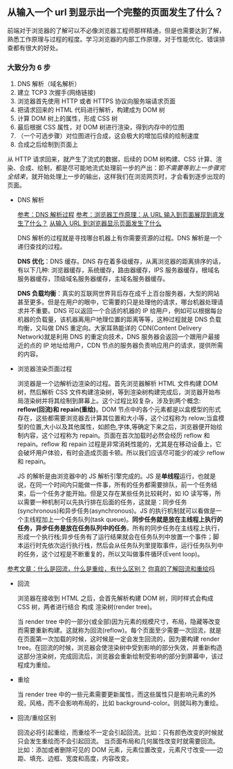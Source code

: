 ## 从输入一个 url 到显示出一个完整的页面发生了什么？

前端对于浏览器的了解可以不必像浏览器工程师那样精通，但是也需要达到了解，熟悉工作原理与过程的程度。学习浏览器的内部工作原理，对于性能优化、错误排查都有很大的好处。

### 大致分为 6 步

1. DNS 解析（域名解析）
2. 建立 TCP3 次握手(网络链接)
3. 浏览器首先使用 HTTP 或者 HTTPS 协议向服务端请求页面
4. 把请求回来的 HTML 代码进行解析，构建成为 DOM 树
5. 计算 DOM 树上的属性，形成 CSS 树
6. 最后根据 CSS 属性，对 DOM 树进行渲染，得到内存中的位图
7. （一个可选步骤）对位图进行合成，这会极大的增加后续的绘制速度
8. 合成之后绘制到页面上

从 HTTP 请求回来，就产生了流式的数据，后续的 DOM 树构建、CSS 计算、渲染、合成、绘制，都是尽可能地流式处理前一步的产出：即*不需要等到上一步骤完全结束*，就开始处理上一步的输出，这样我们在浏览网页时，才会看到逐步出现的页面。

- DNS 解析

  [参考：DNS 解析过程](https://www.jianshu.com/p/a877684a4cdd)
  [参考：浏览器工作原理：从 URL 输入到页面展现到底发生了什么？](https://www.jianshu.com/p/d616d887953a)
  [从输入 URL 到浏览器显示页面发生了什么](https://www.cnblogs.com/yuanzhiguo/p/8119470.html)

  DNS 解析的过程就是寻找哪台机器上有你需要资源的过程。DNS 解析是一个递归查找的过程。

  **DNS 优化**：DNS 缓存。DNS 存在着多级缓存，从离浏览器的距离排序的话，有以下几种: 浏览器缓存，系统缓存，路由器缓存，IPS 服务器缓存，根域名服务器缓存，顶级域名服务器缓存，主域名服务器缓存。

  **DNS 负载均衡**：真实的互联网世界背后存在成千上百台服务器，大型的网站甚至更多。但是在用户的眼中，它需要的只是处理他的请求，哪台机器处理请求并不重要。DNS 可以返回一个合适的机器的 IP 给用户，例如可以根据每台机器的负载量，该机器离用户地理位置的距离等等，这种过程就是 DNS 负载均衡，又叫做 DNS 重定向。大家耳熟能详的 CDN(Content Delivery Network)就是利用 DNS 的重定向技术，DNS 服务器会返回一个跟用户最接近的点的 IP 地址给用户，CDN 节点的服务器负责响应用户的请求，提供所需的内容。

- 浏览器渲染页面过程

  浏览器是一个边解析边渲染的过程。首先浏览器解析 HTML 文件构建 DOM 树，然后解析 CSS 文件构建渲染树，等到渲染树构建完成后，浏览器开始布局渲染树并将其绘制到屏幕上。这个过程比较复杂，涉及到两个概念: **reflow(回流)和 repain(重绘)**。DOM 节点中的各个元素都是以盒模型的形式存在，这些都需要浏览器去计算其位置和大小等，这个过程称为 relow;当盒模型的位置,大小以及其他属性，如颜色,字体,等确定下来之后，浏览器便开始绘制内容，这个过程称为 repain。页面在首次加载时必然会经历 reflow 和 repain。reflow 和 repain 过程是非常消耗性能的，尤其是在移动设备上，它会破坏用户体验，有时会造成页面卡顿。所以我们应该尽可能少的减少 reflow 和 repain。

  JS 的解析是由浏览器中的 JS 解析引擎完成的。JS 是**单线程**运行，也就是说，在同一个时间内只能做一件事，所有的任务都需要排队，前一个任务结束，后一个任务才能开始。但是又存在某些任务比较耗时，如 IO 读写等，所以需要一种机制可以先执行排在后面的任务，这就是：同步任务(synchronous)和异步任务(asynchronous)。JS 的执行机制就可以看做是一个主线程加上一个任务队列(task queue)。**同步任务就是放在主线程上执行的任务，异步任务是放在任务队列中的任务**。所有的同步任务在主线程上执行，形成一个执行栈;异步任务有了运行结果就会在任务队列中放置一个事件；脚本运行时先依次运行执行栈，然后会从任务队列里提取事件，运行任务队列中的任务，这个过程是不断重复的，所以又叫做事件循环(Event loop)。

[参考文章：什么是回流，什么是重绘，有什么区别？](https://www.jianshu.com/p/e081f9aa03fb)
[你真的了解回流和重绘吗](https://segmentfault.com/a/1190000017329980)

- 回流

  浏览器在接收到 HTML 之后，会首先解析构建 DOM 树，同时样式会构成 CSS 树，两者进行结合 构成 渲染树(render tree)。

  当 render tree 中的一部分(或全部)因为元素的规模尺寸，布局，隐藏等改变而需要重新构建。这就称为回流(reflow)。每个页面至少需要一次回流，就是在页面第一次加载的时候，这时候是一定会发生回流的，因为要构建 render tree。在回流的时候，浏览器会使渲染树中受到影响的部分失效，并重新构造这部分渲染树，完成回流后，浏览器会重新绘制受影响的部分到屏幕中，该过程成为重绘。

- 重绘

  当 render tree 中的一些元素需要更新属性，而这些属性只是影响元素的外观，风格，而不会影响布局的，比如 background-color。则就叫称为重绘。

- 回流/重绘区别

  回流必将引起重绘，而重绘不一定会引起回流。比如：只有颜色改变的时候就只会发生重绘而不会引起回流。
  当页面布局和几何属性改变时就需要回流。
  比如：添加或者删除可见的 DOM 元素，元素位置改变，元素尺寸改变——边距、填充、边框、宽度和高度，内容改变。
